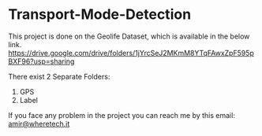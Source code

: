 # Transport-Mode-Detection

This project is done on the Geolife Dataset, which is available in the below link.
https://drive.google.com/drive/folders/1jYrcSeJ2MKmM8YTqFAwxZpF595pBXF96?usp=sharing

There exist 2 Separate Folders:
1) GPS 
2) Label 

If you face any problem in the project you can reach me by this email:
amir@wheretech.it
